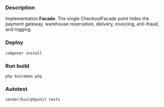 ### Description

Implementation **Facade**. The single CheckoutFacade point hides the payment gateway, 
warehouse reservation, delivery, invoicing, anti-fraud, and logging.

### Deploy
```
composer install
```

### Run build
```
php bin/demo.php
```

### Autotest
```
vendor/bin/phpunit tests
```